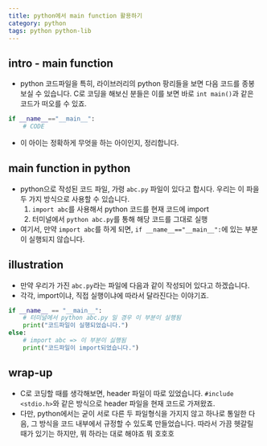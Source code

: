 ```yaml
---
title: python에서 main function 활용하기 
category: python
tags: python python-lib
---
```


## intro - main function

- python 코드파일을 특히, 라이브러리의 python 팡리들을 보면 다음 코드를 종봉 보실 수 있습니다. C로 코딩을 해보신 분들은 이를 보면 바로 `int main()`과 같은 코드가 떠오를 수 있죠.

```python
if __name__=="__main__":
    # CODE 
```

- 이 아이는 정확하게 무엇을 하는 아이인지, 정리합니다.

## main function in python

- python으로 작성된 코드 파일, 가령 `abc.py` 파일이 있다고 합시다. 우리는 이 파을 두 가지 방식으로 사용할 수 있습니다.
  1) `import abc`를 사용해서 python 코드를 현재 코드에 import
  2) 터미널에서 `python abc.py`를 통해 해당 코드를 그대로 실행
- 여기서, 만약 `import abc`를 하게 되면, `if __name__=="__main__":`에 있는 부분이 실행되지 않습니다.

## illustration

- 만약 우리가 가진 `abc.py`라는 파일에 다음과 같이 작성되어 있다고 하겠습니다.
- 각각, import이냐, 직접 실행이냐에 따라서 달라진다는 이야기죠.

```python 
if __name__ == "__main__":
    # 터미널에서 python abc.py 일 경우 이 부분이 실행됨
    print("코드파일이 실행되었습니다.")
else:
    # import abc => 이 부분이 싫행됨 
    print("코드파일이 import되었습니다.")
```

## wrap-up

- C로 코딩할 때를 생각해보면, header 파일이 따로 있었습니다. `#include <stdio.h>`와 같은 방식으로 header 파일을 현재 코드로 가져왔죠.
- 다만, python에서는 굳이 서로 다른 두 파일형식을 가지지 않고 하나로 통일한 다음, 그 방식을 코드 내부에서 규정할 수 있도록 만들었습니다. 따라서 가끔 헷갈릴 때가 있기는 하지만, 뭐 하라는 대로 해야죠 뭐 호호호